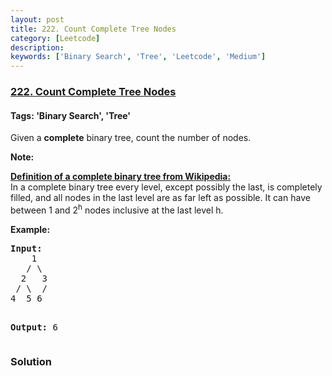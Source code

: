 ```yaml
---
layout: post
title: 222. Count Complete Tree Nodes
category: [Leetcode]
description: 
keywords: ['Binary Search', 'Tree', 'Leetcode', 'Medium']
---
```

### [222. Count Complete Tree Nodes](https://leetcode.com/problems/count-complete-tree-nodes)

#### Tags: 'Binary Search', 'Tree'

<div class="content__u3I1 question-content__JfgR"><div><p>Given a <b>complete</b> binary tree, count the number of nodes.</p>
<p><b>Note: </b></p>
<p><b><u>Definition of a complete binary tree from <a href="http://en.wikipedia.org/wiki/Binary_tree#Types_of_binary_trees" target="_blank">Wikipedia</a>:</u></b><br/>
In a complete binary tree every level, except possibly the last, is completely filled, and all nodes in the last level are as far left as possible. It can have between 1 and 2<sup>h</sup> nodes inclusive at the last level h.</p>
<p><strong>Example:</strong></p>
<pre><strong>Input:</strong> 
    1
   / \
  2   3
 / \  /
4  5 6

<strong>Output:</strong> 6</pre>
</div></div>

### Solution
